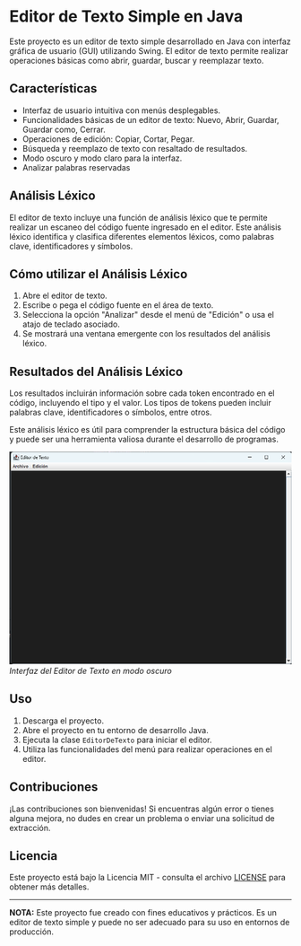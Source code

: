 # Editor de Texto Simple en Java

Este proyecto es un editor de texto simple desarrollado en Java con interfaz gráfica de usuario (GUI) utilizando Swing. El editor de texto permite realizar operaciones básicas como abrir, guardar, buscar y reemplazar texto.

## Características

- Interfaz de usuario intuitiva con menús desplegables.
- Funcionalidades básicas de un editor de texto: Nuevo, Abrir, Guardar, Guardar como, Cerrar.
- Operaciones de edición: Copiar, Cortar, Pegar.
- Búsqueda y reemplazo de texto con resaltado de resultados.
- Modo oscuro y modo claro para la interfaz.
- Analizar palabras reservadas 


## Análisis Léxico

El editor de texto incluye una función de análisis léxico que te permite realizar un escaneo del código fuente ingresado en el editor. Este análisis léxico identifica y clasifica diferentes elementos léxicos, como palabras clave, identificadores y símbolos.

## Cómo utilizar el Análisis Léxico

1. Abre el editor de texto.
2. Escribe o pega el código fuente en el área de texto.
3. Selecciona la opción "Analizar" desde el menú de "Edición" o usa el atajo de teclado asociado.
4. Se mostrará una ventana emergente con los resultados del análisis léxico.

## Resultados del Análisis Léxico

Los resultados incluirán información sobre cada token encontrado en el código, incluyendo el tipo y el valor. Los tipos de tokens pueden incluir palabras clave, identificadores o símbolos, entre otros.

Este análisis léxico es útil para comprender la estructura básica del código y puede ser una herramienta valiosa durante el desarrollo de programas.




![Captura de pantalla 1](screenshots/screenshot1.png)
*Interfaz del Editor de Texto en modo oscuro*

## Uso

1. Descarga el proyecto.
2. Abre el proyecto en tu entorno de desarrollo Java.
3. Ejecuta la clase `EditorDeTexto` para iniciar el editor.
4. Utiliza las funcionalidades del menú para realizar operaciones en el editor.

## Contribuciones

¡Las contribuciones son bienvenidas! Si encuentras algún error o tienes alguna mejora, no dudes en crear un problema o enviar una solicitud de extracción.

## Licencia

Este proyecto está bajo la Licencia MIT - consulta el archivo [LICENSE](LICENSE) para obtener más detalles.

---
**NOTA:** Este proyecto fue creado con fines educativos y prácticos. Es un editor de texto simple y puede no ser adecuado para su uso en entornos de producción.

